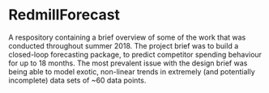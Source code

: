# RedmillForecast

A respository containing a brief overview of some of the work that was conducted throughout summer 2018. The project brief was to build a closed-loop forecasting package, to predict competitor spending behaviour for up to 18 months. The most prevalent issue with the design brief was being able to model exotic, non-linear trends in extremely (and potentially incomplete) data sets of ~60 data points.
